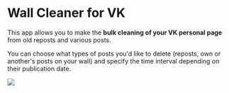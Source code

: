 # Wall Cleaner for VK
This app allows you to make the **bulk cleaning of your VK personal page** from old reposts and various posts. 

You can choose what types of posts you'd like to delete (reposts, own or another's posts on your wall) and specify the time interval depending on their publication date.

![](https://manokh.com/images/vkcleaner.png)
